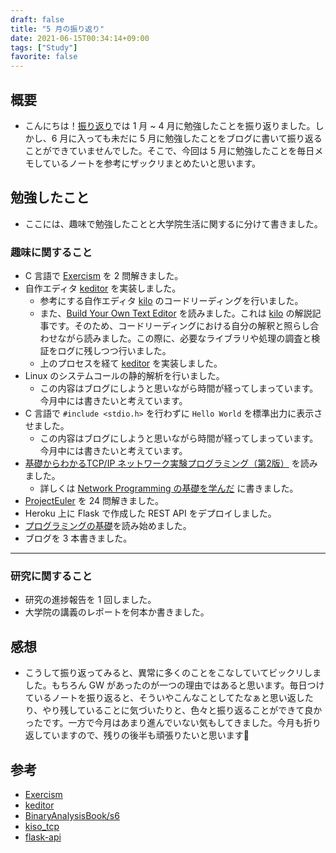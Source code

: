 ```yaml
---
draft: false
title: "5 月の振り返り"
date: 2021-06-15T00:34:14+09:00
tags: ["Study"]
favorite: false
---
```


## 概要

- こんにちは！[振り返り](https://hakiwata.jp/post/20210512/)では 1 月 ~ 4 月に勉強したことを振り返りました。しかし、6 月に入っても未だに 5 月に勉強したことをブログに書いて振り返ることができていませんでした。そこで、今回は 5 月に勉強したことを毎日メモしているノートを参考にザックリまとめたいと思います。

## 勉強したこと

- ここには、趣味で勉強したことと大学院生活に関するに分けて書きました。

### 趣味に関すること

- C 言語で [Exercism](https://exercism.io) を 2 問解きました。
- 自作エディタ [keditor](https://github.com/dilmnqvovpnmlib/keditor) を実装しました。
  - 参考にする自作エディタ [kilo](https://github.com/antirez/kilo) のコードリーディングを行いました。
  - また、[Build Your Own Text Editor](https://viewsourcecode.org/snaptoken/kilo/index.html) を読みました。これは [kilo](https://github.com/antirez/kilo) の解説記事です。そのため、コードリーディングにおける自分の解釈と照らし合わせながら読みました。この際に、必要なライブラリや処理の調査と検証をログに残しつつ行いました。
  - 上のプロセスを経て [keditor](https://github.com/dilmnqvovpnmlib/keditor) を実装しました。
- Linux のシステムコールの静的解析を行いました。
  - この内容はブログにしようと思いながら時間が経ってしまっています。今月中には書きたいと考えています。
- C 言語で `#include <stdio.h>` を行わずに `Hello World` を標準出力に表示させました。
  - この内容はブログにしようと思いながら時間が経ってしまっています。今月中には書きたいと考えています。
- [基礎からわかるTCP/IP ネットワーク実験プログラミング（第2版）](https://www.ohmsha.co.jp/book/9784274065842/) を読みました。
  - 詳しくは [Network Programming の基礎を学んだ](https://hakiwata.jp/post/20210529/) に書きました。
- [ProjectEuler](https://projecteuler.net/) を 24 問解きました。
- Heroku 上に Flask で作成した REST API をデプロイしました。
- [プログラミングの基礎](https://www.amazon.co.jp/%E3%83%97%E3%83%AD%E3%82%B0%E3%83%A9%E3%83%9F%E3%83%B3%E3%82%B0%E3%81%AE%E5%9F%BA%E7%A4%8E-Computer-Science-Library-%E6%B5%85%E4%BA%95/dp/4781911609/ref=sr_1_6?__mk_ja_JP=%E3%82%AB%E3%82%BF%E3%82%AB%E3%83%8A&dchild=1&keywords=%E3%83%97%E3%83%AD%E3%82%B0%E3%83%A9%E3%83%9F%E3%83%B3%E3%82%B0%E3%81%AE%E5%9F%BA%E7%A4%8E&linkCode=qs&qid=1623256116&sourceid=Mozilla-search&sr=8-6)を読み始めました。
- ブログを 3 本書きました。

* * *

### 研究に関すること

- 研究の進捗報告を 1 回しました。
- 大学院の講義のレポートを何本か書きました。

## 感想

- こうして振り返ってみると、異常に多くのことをこなしていてビックリしました。もちろん GW があったのが一つの理由ではあると思います。毎日つけているノートを振り返ると、そういやこんなことしてたなぁと思い返したり、やり残していることに気づいたりと、色々と振り返ることができて良かったです。一方で今月はあまり進んでいない気もしてきました。今月も折り返していますので、残りの後半も頑張りたいと思います🤞

## 参考

- [Exercism](https://github.com/dilmnqvovpnmlib/LowLevelProgramming/tree/main/exercism)
- [keditor](https://github.com/dilmnqvovpnmlib/keditor)
- [BinaryAnalysisBook/s6](https://github.com/dilmnqvovpnmlib/BinaryAnalysisBook/tree/main/s6)
- [kiso_tcp](https://github.com/dilmnqvovpnmlib/NetworkProgramming/tree/main/kiso_tcp)
- [flask-api](https://github.com/dilmnqvovpnmlib/flask-api)

